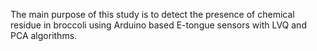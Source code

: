 The main purpose of this study is to detect the presence of chemical residue in broccoli using Arduino based E-tongue sensors with LVQ and PCA algorithms.

